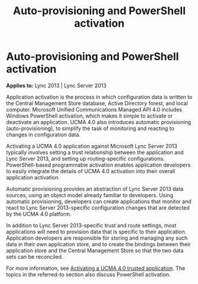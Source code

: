 ﻿---
title: Auto-provisioning and PowerShell activation
TOCTitle: Auto-provisioning and PowerShell activation
ms:assetid: 95c3c4ca-18d8-4759-8b06-94ac3ceb8c85
ms:mtpsurl: https://msdn.microsoft.com/en-us/library/Dn465932(v=office.15)
ms:contentKeyID: 57102426
ms.date: 07/25/2014
mtps_version: v=office.15
---

# Auto-provisioning and PowerShell activation


**Applies to:** Lync 2013 | Lync Server 2013

Application activation is the process in which configuration data is written to the Central Management Store database, Active Directory forest, and local computer. Microsoft Unified Communications Managed API 4.0 includes Windows PowerShell activation, which makes it simple to activate or deactivate an application. UCMA 4.0 also introduces automatic provisioning (auto-provisioning), to simplify the task of monitoring and reacting to changes in configuration data.

Activating a UCMA 4.0 application against Microsoft Lync Server 2013 typically involves setting a trust relationship between the application and Lync Server 2013, and setting up routing-specific configurations. PowerShell-based programmable activation enables application developers to easily integrate the details of UCMA 4.0 activation into their overall application activation.

Automatic provisioning provides an abstraction of Lync Server 2013 data sources, using an object model already familiar to developers. Using automatic provisioning, developers can create applications that monitor and react to Lync Server 2013-specific configuration changes that are detected by the UCMA 4.0 platform.

In addition to Lync Server 2013-specific trust and route settings, most applications will need to provision data that is specific to their application. Application developers are responsible for storing and managing any such data in their own application store, and to create the bindings between their application store and the Central Management Store so that the two data sets can be reconciled.

For more information, see [Activating a UCMA 4.0 trusted application](activating-a-ucma-4-0-trusted-application.md). The topics in the referred-to section also discuss PowerShell activation.

